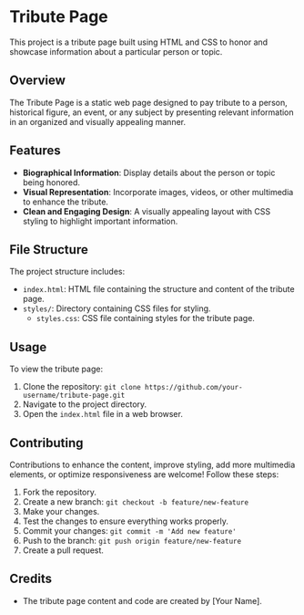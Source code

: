 # Tribute Page

This project is a tribute page built using HTML and CSS to honor and showcase information about a particular person or topic.

## Overview

The Tribute Page is a static web page designed to pay tribute to a person, historical figure, an event, or any subject by presenting relevant information in an organized and visually appealing manner.

## Features

- **Biographical Information**: Display details about the person or topic being honored.
- **Visual Representation**: Incorporate images, videos, or other multimedia to enhance the tribute.
- **Clean and Engaging Design**: A visually appealing layout with CSS styling to highlight important information.

## File Structure

The project structure includes:

- `index.html`: HTML file containing the structure and content of the tribute page.
- `styles/`: Directory containing CSS files for styling.
  - `styles.css`: CSS file containing styles for the tribute page.

## Usage

To view the tribute page:

1. Clone the repository: `git clone https://github.com/your-username/tribute-page.git`
2. Navigate to the project directory.
3. Open the `index.html` file in a web browser.

## Contributing

Contributions to enhance the content, improve styling, add more multimedia elements, or optimize responsiveness are welcome! Follow these steps:

1. Fork the repository.
2. Create a new branch: `git checkout -b feature/new-feature`
3. Make your changes.
4. Test the changes to ensure everything works properly.
5. Commit your changes: `git commit -m 'Add new feature'`
6. Push to the branch: `git push origin feature/new-feature`
7. Create a pull request.

## Credits

- The tribute page content and code are created by [Your Name].
